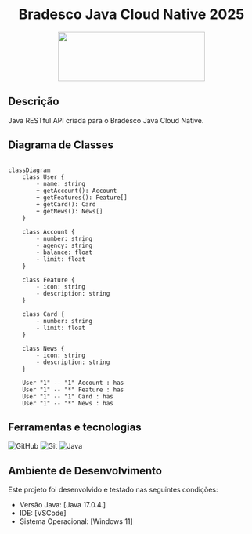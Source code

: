 <h1 align="center">Bradesco Java Cloud Native 2025</h1>

<p align="center">
  <img width="300" height="100" src="https://static.wixstatic.com/media/7a378f_5140deabd7d040378d740069cb692b87~mv2.png/v1/crop/x_0,y_10,w_1334,h_493/fill/w_568,h_208,al_c,q_85,usm_0.66_1.00_0.01,enc_auto/logo%20DIO.png">
</p>

## Descrição 
<p align="justify">
Java RESTful API criada para o Bradesco Java Cloud Native.

## Diagrama de Classes

```mermaid

classDiagram
    class User {
        - name: string
        + getAccount(): Account
        + getFeatures(): Feature[]
        + getCard(): Card
        + getNews(): News[]
    }

    class Account {
        - number: string
        - agency: string
        - balance: float
        - limit: float
    }

    class Feature {
        - icon: string
        - description: string
    }

    class Card {
        - number: string
        - limit: float
    }

    class News {
        - icon: string
        - description: string
    }

    User "1" -- "1" Account : has
    User "1" -- "*" Feature : has
    User "1" -- "1" Card : has
    User "1" -- "*" News : has
```

## Ferramentas e tecnologias
![GitHub](https://img.shields.io/badge/GitHub-000?style=for-the-badge&logo=github&logoColor=30A3DC)
![Git](https://img.shields.io/badge/Git-000?style=for-the-badge&logo=git&logoColor=E94D5F)
![Java](https://img.shields.io/badge/Java-000?style=for-the-badge&logo=openjdk&logoColor=ED8B00)

## Ambiente de Desenvolvimento
Este projeto foi desenvolvido e testado nas seguintes condições:

* Versão Java: [Java 17.0.4.]
* IDE: [VSCode] 
* Sistema Operacional: [Windows 11] 
